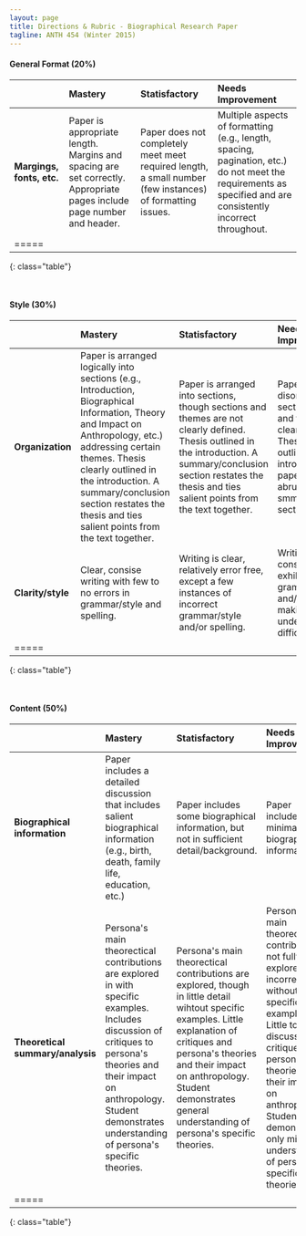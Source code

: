 ```yaml
---
layout: page
title: Directions & Rubric - Biographical Research Paper
tagline: ANTH 454 (Winter 2015)
---
```


#### General Format (20%)

|         | Mastery | Statisfactory | Needs Improvement |
|:--------|:-------|:-------|:--------
| __Margings, fonts, etc.__ | Paper is appropriate length. Margins and spacing are set correctly. Appropriate pages include page number and header. | Paper does not completely meet meet required length, a small number (few instances) of formatting issues. | Multiple aspects of formatting (e.g., length, spacing, pagination, etc.) do not meet the requirements as specified and are consistently incorrect throughout. |
|=====
{: class="table"}

<br>

#### Style (30%)

|         | Mastery | Statisfactory | Needs Improvement |
|:--------|:-------|:-------|:--------
| __Organization__ | Paper is arranged logically into sections (e.g., Introduction, Biographical Information, Theory and Impact on Anthropology, etc.) addressing certain themes. Thesis clearly outlined in the introduction. A summary/conclusion section restates the thesis and ties salient points from the text together. | Paper is arranged into sections, though sections and themes are not clearly defined. Thesis outlined in the introduction. A summary/conclusion section restates the thesis and ties salient points from the text together. | Paper is disorganized; sections (if used) and themes are not clearly defined. Thesis is not outlined in the introduction. The paper ends abruptly without a smmary/conclusion section. |
| __Clarity/style__ | Clear, consise writing with few to no errors in grammar/style and spelling. | Writing is clear, relatively error free, except a few instances of incorrect grammar/style and/or spelling. | Writing consistently exhibits errors in grammar/style and/or spelling, making understanding difficult. |
|=====
{: class="table"}

<br>

#### Content (50%)

|         | Mastery | Statisfactory | Needs Improvement |
|:--------|:-------|:-------|:--------
| __Biographical information__ | Paper includes a detailed discussion that includes salient biographical information (e.g., birth, death, family life, education, etc.) | Paper includes some biographical information, but not in sufficient detail/background. | Paper includes only minimal biographical information. |
| __Theoretical summary/analysis__ | Persona's main theorectical contributions are explored in with specific examples. Includes discussion of critiques to persona's theories and their impact on anthropology. Student demonstrates understanding of persona's specific theories. | Persona's main theorectical contributions are explored, though in little detail wihtout specific examples. Little explanation of critiques and persona's theories and their impact on anthropology. Student demonstrates general understanding of persona's specific theories. | Persona's main theorectical contributions not fully explored, or incorrect, without specific examples. Little to no discussion of critiques to persona's theories and their impact on anthropology. Student demonstrates only minimal understanding of persona's specific theories. |
|=====
{: class="table"}